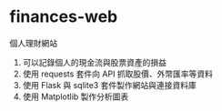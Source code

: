 # finances-web
個人理財網站<br>

1. 可以記錄個人的現金流與股票資產的損益
2. 使用 requests 套件向 API 抓取股價、外幣匯率等資料
3. 使用 Flask 與 sqlite3 套件製作網站與連接資料庫
4. 使用 Matplotlib 製作分析圖表
